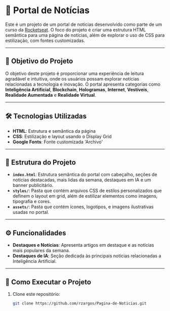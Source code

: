 # 📰 Portal de Notícias

Este é um projeto de um portal de notícias desenvolvido como parte de um curso da [Rocketseat](https://www.rocketseat.com.br). O foco do projeto é criar uma estrutura HTML semântica para uma página de notícias, além de explorar o uso de CSS para estilização, com fontes customizadas.

---

## 🎯 Objetivo do Projeto

O objetivo deste projeto é proporcionar uma experiência de leitura agradável e intuitiva, onde os usuários possam explorar notícias relacionadas a tecnologia e inovação. O portal apresenta categorias como **Inteligência Artificial**, **Blockchain**, **Hologramas**, **Internet**, **Vestíveis**, **Realidade Aumentada** e **Realidade Virtual**.

---

## 🛠️ Tecnologias Utilizadas

- **HTML**: Estrutura e semântica da página
- **CSS**: Estilização e layout usando o Display Grid
- **Google Fonts**: Fonte customizada 'Archivo'

---

## 📑 Estrutura do Projeto

- **`index.html`**: Estrutura semântica do portal com cabeçalho, seções de notícias destacadas, mais lidas da semana, destaques em IA e um banner publicitário.
- **`styles/`**: Pasta que contém arquivos CSS de estilos personalizados que definem o layout em grid, além de estilizar elementos como imagens, tipografia e cores.
- **`assets/`**: Pasta que contém ícones, logotipos, e imagens ilustrativas usadas no portal.

---

## ⚙️ Funcionalidades

- **Destaques e Notícias**: Apresenta artigos em destaque e as notícias mais populares da semana.
- **Destaques de IA**: Seção dedicada às principais notícias relacionadas a Inteligência Artificial.

---

## 🚀 Como Executar o Projeto

1. Clone este repositório:
   ```bash
   git clone https://github.com/rzargos/Pagina-de-Noticias.git
